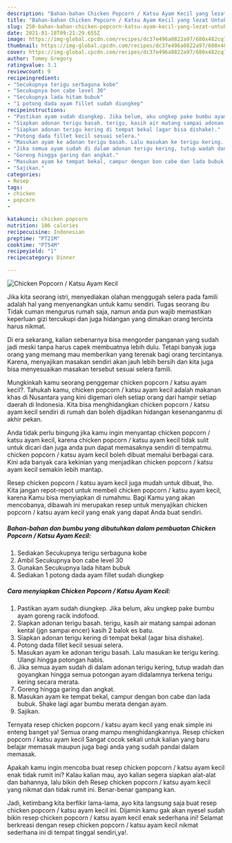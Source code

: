 ```yaml
---
description: "Bahan-bahan Chicken Popcorn / Katsu Ayam Kecil yang lezat Untuk Jualan"
title: "Bahan-bahan Chicken Popcorn / Katsu Ayam Kecil yang lezat Untuk Jualan"
slug: 250-bahan-bahan-chicken-popcorn-katsu-ayam-kecil-yang-lezat-untuk-jualan
date: 2021-01-18T09:21:29.655Z
image: https://img-global.cpcdn.com/recipes/dc37e496a0822a97/680x482cq70/chicken-popcorn-katsu-ayam-kecil-foto-resep-utama.jpg
thumbnail: https://img-global.cpcdn.com/recipes/dc37e496a0822a97/680x482cq70/chicken-popcorn-katsu-ayam-kecil-foto-resep-utama.jpg
cover: https://img-global.cpcdn.com/recipes/dc37e496a0822a97/680x482cq70/chicken-popcorn-katsu-ayam-kecil-foto-resep-utama.jpg
author: Tommy Gregory
ratingvalue: 3.1
reviewcount: 9
recipeingredient:
- "Secukupnya terigu serbaguna kobe"
- "Secukupnya bon cabe level 30"
- "Secukupnya lada hitam bubuk"
- "1 potong dada ayam fillet sudah diungkep"
recipeinstructions:
- "Pastikan ayam sudah diungkep. Jika belum, aku ungkep pake bumbu ayam goreng racik indofood."
- "Siapkan adonan terigu basah. terigu, kasih air matang sampai adonan kental (jgn sampai encer) kasih 2 balok es batu."
- "Siapkan adonan terigu kering di tempat bekal (agar bisa dishake)."
- "Potong dada fillet kecil sesuai selera."
- "Masukan ayam ke adonan terigu basah. Lalu masukan ke terigu kering. Ulangi hingga potongan habis."
- "Jika semua ayam sudah di dalam adonan terigu kering, tutup wadah dan goyangkan hingga semua potongan ayam didalamnya terkena terigu kering secara merata."
- "Goreng hingga garing dan angkat."
- "Masukan ayam ke tempat bekal, campur dengan bon cabe dan lada bubuk. Shake lagi agar bumbu merata dengan ayam."
- "Sajikan."
categories:
- Resep
tags:
- chicken
- popcorn
- 

katakunci: chicken popcorn  
nutrition: 106 calories
recipecuisine: Indonesian
preptime: "PT21M"
cooktime: "PT54M"
recipeyield: "1"
recipecategory: Dinner

---
```



![Chicken Popcorn / Katsu Ayam Kecil](https://img-global.cpcdn.com/recipes/dc37e496a0822a97/680x482cq70/chicken-popcorn-katsu-ayam-kecil-foto-resep-utama.jpg)

Jika kita seorang istri, menyediakan olahan menggugah selera pada famili adalah hal yang menyenangkan untuk kamu sendiri. Tugas seorang ibu Tidak cuman mengurus rumah saja, namun anda pun wajib memastikan keperluan gizi tercukupi dan juga hidangan yang dimakan orang tercinta harus nikmat.

Di era  sekarang, kalian sebenarnya bisa mengorder panganan yang sudah jadi meski tanpa harus capek membuatnya lebih dulu. Tetapi banyak juga orang yang memang mau memberikan yang terenak bagi orang tercintanya. Karena, menyajikan masakan sendiri akan jauh lebih bersih dan kita juga bisa menyesuaikan masakan tersebut sesuai selera famili. 



Mungkinkah kamu seorang penggemar chicken popcorn / katsu ayam kecil?. Tahukah kamu, chicken popcorn / katsu ayam kecil adalah makanan khas di Nusantara yang kini digemari oleh setiap orang dari hampir setiap daerah di Indonesia. Kita bisa menghidangkan chicken popcorn / katsu ayam kecil sendiri di rumah dan boleh dijadikan hidangan kesenanganmu di akhir pekan.

Anda tidak perlu bingung jika kamu ingin menyantap chicken popcorn / katsu ayam kecil, karena chicken popcorn / katsu ayam kecil tidak sulit untuk dicari dan juga anda pun dapat memasaknya sendiri di tempatmu. chicken popcorn / katsu ayam kecil boleh dibuat memalui berbagai cara. Kini ada banyak cara kekinian yang menjadikan chicken popcorn / katsu ayam kecil semakin lebih mantap.

Resep chicken popcorn / katsu ayam kecil juga mudah untuk dibuat, lho. Kita jangan repot-repot untuk membeli chicken popcorn / katsu ayam kecil, karena Kamu bisa menyiapkan di rumahmu. Bagi Kamu yang akan mencobanya, dibawah ini merupakan resep untuk menyajikan chicken popcorn / katsu ayam kecil yang enak yang dapat Anda buat sendiri.

<!--inarticleads1-->

##### Bahan-bahan dan bumbu yang dibutuhkan dalam pembuatan Chicken Popcorn / Katsu Ayam Kecil:

1. Sediakan Secukupnya terigu serbaguna kobe
1. Ambil Secukupnya bon cabe level 30
1. Gunakan Secukupnya lada hitam bubuk
1. Sediakan 1 potong dada ayam fillet sudah diungkep




<!--inarticleads2-->

##### Cara menyiapkan Chicken Popcorn / Katsu Ayam Kecil:

1. Pastikan ayam sudah diungkep. Jika belum, aku ungkep pake bumbu ayam goreng racik indofood.
1. Siapkan adonan terigu basah. terigu, kasih air matang sampai adonan kental (jgn sampai encer) kasih 2 balok es batu.
1. Siapkan adonan terigu kering di tempat bekal (agar bisa dishake).
1. Potong dada fillet kecil sesuai selera.
1. Masukan ayam ke adonan terigu basah. Lalu masukan ke terigu kering. Ulangi hingga potongan habis.
1. Jika semua ayam sudah di dalam adonan terigu kering, tutup wadah dan goyangkan hingga semua potongan ayam didalamnya terkena terigu kering secara merata.
1. Goreng hingga garing dan angkat.
1. Masukan ayam ke tempat bekal, campur dengan bon cabe dan lada bubuk. Shake lagi agar bumbu merata dengan ayam.
1. Sajikan.




Ternyata resep chicken popcorn / katsu ayam kecil yang enak simple ini enteng banget ya! Semua orang mampu menghidangkannya. Resep chicken popcorn / katsu ayam kecil Sangat cocok sekali untuk kalian yang baru belajar memasak maupun juga bagi anda yang sudah pandai dalam memasak.

Apakah kamu ingin mencoba buat resep chicken popcorn / katsu ayam kecil enak tidak rumit ini? Kalau kalian mau, ayo kalian segera siapkan alat-alat dan bahannya, lalu bikin deh Resep chicken popcorn / katsu ayam kecil yang nikmat dan tidak rumit ini. Benar-benar gampang kan. 

Jadi, ketimbang kita berfikir lama-lama, ayo kita langsung saja buat resep chicken popcorn / katsu ayam kecil ini. Dijamin kamu gak akan nyesel sudah bikin resep chicken popcorn / katsu ayam kecil enak sederhana ini! Selamat berkreasi dengan resep chicken popcorn / katsu ayam kecil nikmat sederhana ini di tempat tinggal sendiri,ya!.

